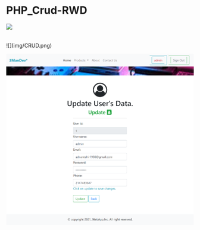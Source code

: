 # PHP_Crud-RWD


![](img/product/CRUD.png)

<Br />
![](img/CRUD.png)
 
 <br />
 
 
 ![](img/edit_data.png)
